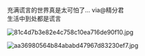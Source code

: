 充满谎言的世界真是太可怕了…  via@精分君   
生活中到处都是谎言

![81c4d7b3e82e4c758c10ea716de90f10.jpg](https://wxlzmt.github.io/cdn1/ext/qw/groups/30014/81c4d7b3e82e4c758c10ea716de90f10.jpg)

![aa36980564b84ababd47967d83230ef7.jpg](https://wxlzmt.github.io/cdn1/ext/qw/groups/30014/aa36980564b84ababd47967d83230ef7.jpg)
